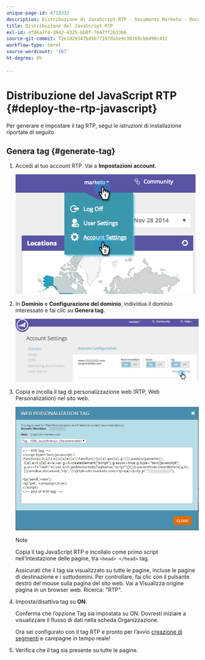 ```yaml
---
unique-page-id: 4719332
description: Distribuzione di JavaScript RTP - Documenti Marketo - Documentazione del prodotto
title: Distribuzione del JavaScript RTP
exl-id: ef96a7f4-3942-4325-bb0f-7647ff2b33b6
source-git-commit: 72e1d29347bd5b77107da1e9c30169cb6490c432
workflow-type: tm+mt
source-wordcount: '167'
ht-degree: 0%

---
```


# Distribuzione del JavaScript RTP {#deploy-the-rtp-javascript}

Per generare e impostare il tag RTP, segui le istruzioni di installazione riportate di seguito

## Genera tag {#generate-tag}

1. Accedi al tuo account RTP. Vai a **Impostazioni account**.

   ![](assets/image2014-12-1-23-3a3-3a12.png)

1. In **Dominio** e **Configurazione del dominio**, individua il dominio interessato e fai clic su **Genera tag**.

   ![](assets/image2014-12-1-23-3a5-3a35.png)

1. Copia e incolla il tag di personalizzazione web (RTP, Web Personalization) nel sito web.

   ![](assets/web-personalization-tag.png)

   >[!NOTE]
   >
   >Copia il tag JavaScript RTP e incollalo come primo script nell’intestazione delle pagine, tra `<head> </head>` tag.

   Assicurati che il tag sia visualizzato su tutte le pagine, incluse le pagine di destinazione e i sottodomini. Per controllare, fai clic con il pulsante destro del mouse sulla pagina del sito web. Vai a Visualizza origine pagina in un browser web. Ricerca: &quot;RTP&quot;.

1. Imposta/disattiva tag su **ON**.

   Conferma che l’opzione Tag sia impostata su ON. Dovresti iniziare a visualizzare il flusso di dati nella scheda Organizzazione.

   Ora sei configurato con il tag RTP e pronto per l’avvio [creazione di segmenti](/help/marketo/product-docs/web-personalization/using-web-segments/create-a-basic-web-segment.md) e campagne in tempo reale!

1. Verifica che il tag sia presente su tutte le pagine.
